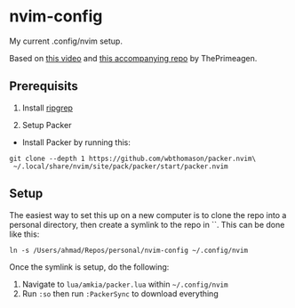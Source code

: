 # nvim-config

My current .config/nvim setup.

Based on [this video](https://www.youtube.com/watch?v=w7i4amO_zaE) and [this accompanying repo](https://github.com/ThePrimeagen/init.lua) by ThePrimeagen.

## Prerequisits
1. Install [ripgrep](https://github.com/BurntSushi/ripgrep)

2. Setup Packer

- Install Packer by running this:
```
git clone --depth 1 https://github.com/wbthomason/packer.nvim\
 ~/.local/share/nvim/site/pack/packer/start/packer.nvim
```

## Setup
The easiest way to set this up on a new computer is to clone the repo into a personal directory, then create a symlink to the repo in ``.
This can be done like this:
```
ln -s /Users/ahmad/Repos/personal/nvim-config ~/.config/nvim
```

Once the symlink is setup, do the following:
1. Navigate to `lua/amkia/packer.lua` within `~/.config/nvim`
2. Run `:so` then run `:PackerSync` to download everything

